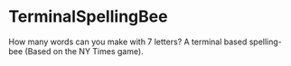 # TerminalSpellingBee
How many words can you make with 7 letters?
A terminal based spelling-bee (Based on the NY Times game).
